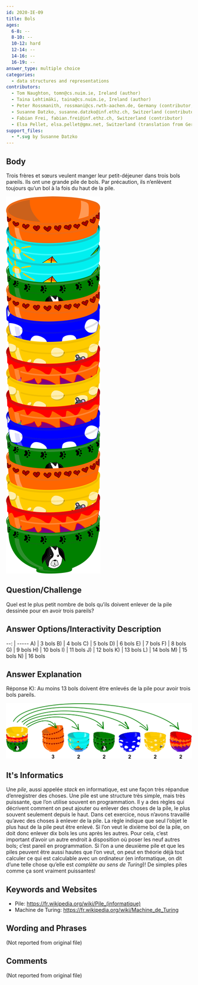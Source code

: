 ```yaml
---
id: 2020-IE-09
title: Bols
ages:
  6-8: --
  8-10: --
  10-12: hard
  12-14: --
  14-16: --
  16-19: --
answer_type: multiple choice
categories:
  - data structures and representations
contributors:
  - Tom Naughton, tomn@cs.nuim.ie, Ireland (author)
  - Taina Lehtimäki, taina@cs.nuim.ie, Ireland (author)
  - Peter Rossmanith, rossmani@cs.rwth-aachen.de, Germany (contributor, translation from English into German)
  - Susanne Datzko, susanne.datzko@inf.ethz.ch, Switzerland (contributor, graphics)
  - Fabian Frei, fabian.frei@inf.ethz.ch, Switzerland (contributor)
  - Elsa Pellet, elsa.pellet@gmx.net, Switzerland (translation from German into French)
support_files:
  - *.svg by Susanne Datzko
---
```



## Body

Trois frères et sœurs veulent manger leur petit-déjeuner dans trois bols pareils. Ils ont une grande pile de bols. Par précaution, ils n’enlèvent toujours qu’un bol à la fois du haut de la pile.

![](graphics/2020-IE-09_taskbody1-compatible.svg "Pile de bols (70px)")


## Question/Challenge

Quel est le plus petit nombre de bols qu’ils doivent enlever de la pile dessinée pour en avoir trois pareils?


## Answer Options/Interactivity Description

--: | -----
 A) | 3 bols
 B) | 4 bols
 C) | 5 bols
 D) | 6 bols
 E) | 7 bols
 F) | 8 bols
 G) | 9 bols
 H) | 10 bols
 I) | 11 bols
 J) | 12 bols
 K) | 13 bols
 L) | 14 bols
 M) | 15 bols
 N) | 16 bols


## Answer Explanation

Réponse K): Au moins 13 bols doivent être enlevés de la pile pour avoir trois bols pareils.

![](graphics/2020-IE-09_explanationB-compatible.svg "Explication (550px)")


## It's Informatics

Une _pile_, aussi appelée _stack_ en informatique, est une façon très répandue d’enregistrer des choses. Une pile est une structure très simple, mais très puissante, que l’on utilise souvent en programmation. Il y a des règles qui décrivent comment on peut ajouter ou enlever des choses de la pile, le plus souvent seulement depuis le haut. Dans cet exercice, nous n’avons travaillé qu’avec des choses à enlever de la pile. La règle indique que seul l’objet le plus haut de la pile peut être enlevé. Si l’on veut le dixième bol de la pile, on doit donc enlever dix bols les uns après les autres. Pour cela, c’est important d’avoir un autre endroit à disposition où poser les neuf autres bols; c’est pareil en programmation. Si l’on a une deuxième pile et que les piles peuvent être aussi hautes que l’on veut, on peut en théorie déjà tout calculer ce qui est calculable avec un ordinateur (en informatique, on dit d’une telle chose qu’elle est _complète au sens de Turing_)! De simples piles comme ça sont vraiment puissantes!


## Keywords and Websites

 - Pile: https://fr.wikipedia.org/wiki/Pile_(informatique)
 - Machine de Turing: https://fr.wikipedia.org/wiki/Machine_de_Turing


## Wording and Phrases

(Not reported from original file)


## Comments

(Not reported from original file)
